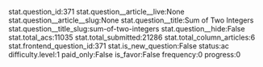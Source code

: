 stat.question_id:371
stat.question__article__live:None
stat.question__article__slug:None
stat.question__title:Sum of Two Integers
stat.question__title_slug:sum-of-two-integers
stat.question__hide:False
stat.total_acs:11035
stat.total_submitted:21286
stat.total_column_articles:6
stat.frontend_question_id:371
stat.is_new_question:False
status:ac
difficulty.level:1
paid_only:False
is_favor:False
frequency:0
progress:0
